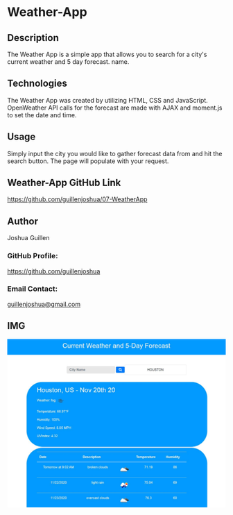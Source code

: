 # Weather-App

## Description

The Weather App is a simple app that allows you to search for a city's current weather and 5 day forecast.  name.       

## Technologies
The Weather App was created by utilizing HTML, CSS and JavaScript.  OpenWeather API calls for the forecast are made with AJAX and moment.js to set the date and time.  

## Usage

Simply input the city you would like to gather forecast data from and hit the search button.  The page will populate with your request.   

## Weather-App GitHub Link
https://github.com/guillenjoshua/07-WeatherApp

## Author
Joshua Guillen

### GitHub Profile: 
https://github.com/guillenjoshua

### Email Contact: 
guillenjoshua@gmail.com

## IMG
![](Develop/img/weather.png)